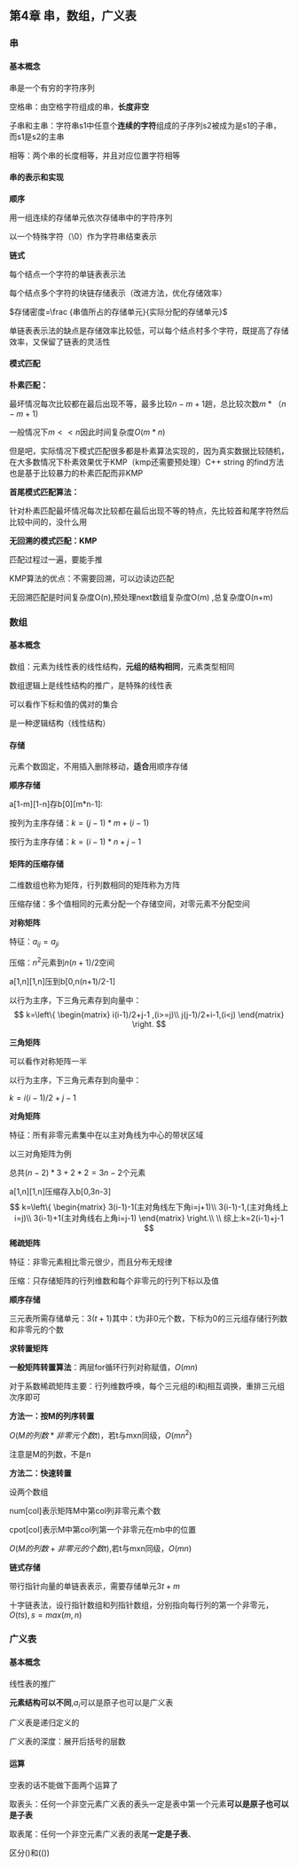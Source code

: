 ## 第4章 串，数组，广义表

### 串

#### 基本概念

串是一个有穷的字符序列

空格串：由空格字符组成的串，**长度非空**

子串和主串：字符串s1中任意个**连续的字符**组成的子序列s2被成为是s1的子串，而s1是s2的主串

相等：两个串的长度相等，并且对应位置字符相等



#### 串的表示和实现

**顺序**

用一组连续的存储单元依次存储串中的字符序列

以一个特殊字符（\0）作为字符串结束表示

**链式**

每个结点一个字符的单链表表示法

每个结点多个字符的块链存储表示（改进方法，优化存储效率）

$存储密度=\frac {串值所占的存储单元}{实际分配的存储单元}$

单链表表示法的缺点是存储效率比较低，可以每个结点村多个字符，既提高了存储效率，又保留了链表的灵活性



#### **模式匹配**

**朴素匹配：**

最坏情况每次比较都在最后出现不等，最多比较$n-m+1$趟，总比较次数$m*（n-m+1)$

一般情况下$m<<n$因此时间复杂度$O(m*n)$



但是吧，实际情况下模式匹配很多都是朴素算法实现的，因为真实数据比较随机，在大多数情况下朴素效果优于KMP（kmp还需要预处理）C++ string 的find方法也是基于比较暴力的朴素匹配而非KMP

**首尾模式匹配算法：**

针对朴素匹配最坏情况每次比较都在最后出现不等的特点，先比较首和尾字符然后比较中间的，没什么用

**无回溯的模式匹配：KMP**

匹配过程过一遍，要能手推



KMP算法的优点：不需要回溯，可以边读边匹配

无回溯匹配是时间复杂度O(n),预处理next数组复杂度O(m) ,总复杂度O(n+m)

### 数组

#### 基本概念

数组：元素为线性表的线性结构，**元组的结构相同**，元素类型相同

数组逻辑上是线性结构的推广，是特殊的线性表

可以看作下标和值的偶对的集合

是一种逻辑结构（线性结构）

#### 存储

元素个数固定，不用插入删除移动，**适合**用顺序存储

**顺序存储**

a[1-m]\[1-n]存b[0]\[m*n-1]:

按列为主序存储：$k=(j-1)*m+(i-1)$

按行为主序存储：$k=(i-1)*n+j-1$



#### 矩阵的压缩存储

二维数组也称为矩阵，行列数相同的矩阵称为方阵

压缩存储：多个值相同的元素分配一个存储空间，对零元素不分配空间



**对称矩阵**

特征：$a_{ij}=a_{ji}$

压缩：$n^2$元素到$n(n+1)/2$空间

a[1,n]\[1,n]压到b[0,n(n+1)/2-1]

以行为主序，下三角元素存到向量中：
$$
k=\left\{
\begin{matrix}
 i(i-1)/2+j-1 ,(i>=j)\\
 j(j-1)/2+i-1,(i<j)
\end{matrix}
\right.
$$


**三角矩阵**

可以看作对称矩阵一半

以行为主序，下三角元素存到向量中：

$k=i(i-1)/2+j-1$



**对角矩阵**

特征：所有非零元素集中在以主对角线为中心的带状区域

以三对角矩阵为例

总共$(n-2)*3+2*2=3n-2$个元素

a[1,n]\[1,n]压缩存入b[0,3n-3]
$$
k=\left\{
\begin{matrix}
 3(i-1)-1(主对角线左下角i=j+1)\\
 3(i-1)-1,(主对角线上i=j)\\
 3(i-1)+1(主对角线右上角i=j-1)
\end{matrix}
\right.\\
\\
综上:k=2(i-1)+j-1
$$
**稀疏矩阵**



特征：非零元素相比零元很少，而且分布无规律

压缩：只存储矩阵的行列维数和每个非零元的行列下标以及值



**顺序存储**

三元表所需存储单元：$3(t+1)$其中：t为非0元个数，下标为0的三元组存储行列数和非零元的个数

**求转置矩阵**

**一般矩阵转置算法**：两层for循环行列对称赋值，$O(mn)$



对于系数稀疏矩阵主要：行列维数呼唤，每个三元组的i和j相互调换，重排三元组次序即可

**方法一：按M的列序转置**

$O(M的列数*非零元个数t)$，若t与mxn同级，$O(mn^2)$

注意是M的列数，不是n



**方法二：快速转置**

设两个数组

num[col]表示矩阵M中第col列非零元素个数

cpot[col]表示M中第col列第一个非零元在mb中的位置

$O(M的列数+非零元的个数t)$,若t与mxn同级，$O(mn)$





**链式存储**

带行指针向量的单链表表示，需要存储单元$3t+m$

十字链表法，设行指针数组和列指针数组，分别指向每行列的第一个非零元，$O(ts),s=max(m,n)$





### 广义表

#### 基本概念

线性表的推广

**元素结构可以不同**,$a_i$可以是原子也可以是广义表

广义表是递归定义的

广义表的深度：展开后括号的层数



#### 运算

空表的话不能做下面两个运算了

取表头：任何一个非空元素广义表的表头一定是表中第一个元素**可以是原子也可以是子表**

取表尾：任何一个非空元素广义表的表尾**一定是子表**、



区分()和(())

